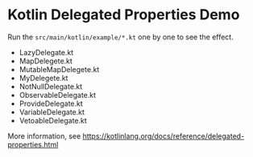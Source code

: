 Kotlin Delegated Properties Demo
================================

Run the `src/main/kotlin/example/*.kt` one by one to see the effect.

- LazyDelegate.kt
- MapDelegete.kt
- MutableMapDelegete.kt
- MyDelegete.kt
- NotNullDelegate.kt
- ObservableDelegate.kt
- ProvideDelegate.kt
- VariableDelegate.kt
- VetoableDelegate.kt

More information, see <https://kotlinlang.org/docs/reference/delegated-properties.html>
